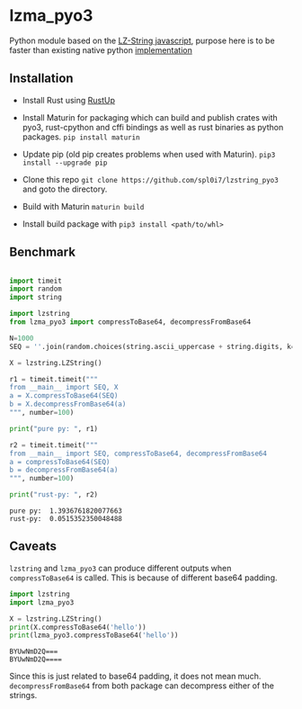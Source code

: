 # lzma_pyo3

Python module based on the [LZ-String javascript]( http://pieroxy.net/blog/pages/lz-string/index.html), purpose here is to be faster than existing native python [implementation](https://pypi.org/project/lzstring/)

## Installation

- Install Rust using [RustUp](https://rustup.rs/)
  
- Install Maturin for packaging which can build and publish crates with pyo3, rust-cpython and cffi bindings as well as rust binaries as python packages. `pip install maturin`
  
- Update pip (old pip creates problems when used with Maturin). `pip3 install --upgrade pip`
  
- Clone this repo `git clone https://github.com/spl0i7/lzstring_pyo3` and goto the directory.
  
- Build with Maturin `maturin build`

- Install build package with `pip3 install <path/to/whl>`

## Benchmark

```python

import timeit
import random
import string

import lzstring
from lzma_pyo3 import compressToBase64, decompressFromBase64

N=1000
SEQ = ''.join(random.choices(string.ascii_uppercase + string.digits, k=N))

X = lzstring.LZString()

r1 = timeit.timeit("""
from __main__ import SEQ, X
a = X.compressToBase64(SEQ)
b = X.decompressFromBase64(a)
""", number=100)

print("pure py: ", r1)

r2 = timeit.timeit("""
from __main__ import SEQ, compressToBase64, decompressFromBase64
a = compressToBase64(SEQ)
b = decompressFromBase64(a)
""", number=100)

print("rust-py: ", r2)

```
```
pure py:  1.3936761820077663
rust-py:  0.0515352350048488
```

## Caveats

`lzstring` and `lzma_pyo3` can produce different outputs when `compressToBase64` is called. This is because of different base64 padding. 

```python
import lzstring
import lzma_pyo3

X = lzstring.LZString()
print(X.compressToBase64('hello'))
print(lzma_pyo3.compressToBase64('hello'))

```
```
BYUwNmD2Q===
BYUwNmD2Q====
```

Since this is just related to base64 padding, it does not mean much. `decompressFromBase64` from both package can decompress either of the strings.  